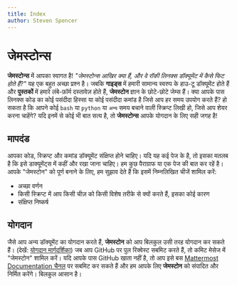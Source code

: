 ```yaml
---
title: Index
author: Steven Spencer
---
```


# जेमस्टोन्स

**जेमस्टोन्स** में आपका स्वागत है! _"जेमस्टोन्स आखिर क्या हैं, और वे रॉकी लिनक्स डॉक्यूमेंट में कैसे फिट होते हैं?"_ यह एक बहुत अच्छा प्रश्न है। जबकि **गाइड्स** में हमारी सामान्य स्वरुप के हाउ-टू डॉक्यूमेंट होते हैं और **पुस्तकों** में हमारे लंबे-फ़ॉर्म दस्तावेज़ होते हैं, **जेमस्टोन** ज्ञान के छोटे-छोटे जेम्स हैं। क्या आपके पास लिनक्स कोड का कोई पसंदीदा हिस्सा या कोई पसंदीदा कमांड है जिसे आप हर समय उपयोग करते हैं? हो सकता है कि आपने कोई `bash` या `python` या `अन्य` समय बचाने वाली स्क्रिप्ट लिखी हो, जिसे आप शेयर करना चाहेंगे? यदि इनमें से कोई भी बात सत्य है, तो **जेमस्टोन्स** आपके योगदान के लिए सही जगह है!

## मापदंड

आपका कोड, स्क्रिप्ट और कमांड डॉक्यूमेंट संक्षिप्त होने चाहिए। यदि यह कई पेज के है, तो इसका मतलब है कि इसे डाक्यूमेंट्स में कहीं और रखा जाना चाहिए। हम कुछ पैराग्राफ या एक पेज की बात कर रहें है। आपके "जेमस्टोन" को पूर्ण बनाने के लिए, हम सुझाव देते हैं कि इसमें निम्नलिखित चीजें शामिल करें:

* अच्छा वर्णन
* किसी स्क्रिप्ट में आप किसी चीज़ को किसी विशेष तरीके से क्यों करते हैं, इसका कोई कारण
* संक्षिप्त निष्कर्ष

## योगदान

जैसे आप अन्य डॉक्यूमेंट का योगदान करते हैं, **जेमस्टोन** को आप बिलकुल उसी तरह योगदान कर सकते हैं। (देखें: [योगदान मार्गदर्शिका](../guides/contribute/README.md)) जब आप GitHub पर पुल रिक्वेस्ट सबमिट करते हैं, तो कमिट मेसेज में "जेमस्टोन" शामिल करें। यदि आपके पास GitHub खाता नहीं है, तो आप इसे बस [Mattermost Documentation चैनल](https://chat.rockylinux.org/rocky-linux/channels/documentation) पर सबमिट कर सकते हैं और हम आपके लिए **जेमस्टोन** को संपादित और निर्मित करेंगे। बिलकुल आसान है।
